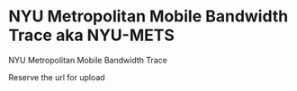 # NYU Metropolitan Mobile Bandwidth Trace aka NYU-METS
NYU Metropolitan Mobile Bandwidth Trace

Reserve the url for upload
